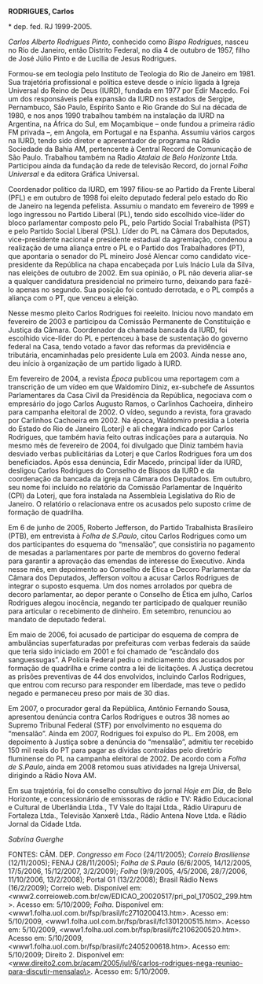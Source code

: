 **RODRIGUES, Carlos**

\* dep. fed. RJ 1999-2005.

*Carlos Alberto Rodrigues Pinto*, conhecido como *Bispo Rodrigues*,
nasceu no Rio de Janeiro, então Distrito Federal, no dia 4 de outubro de
1957, filho de José Júlio Pinto e de Lucília de Jesus Rodrigues.

Formou-se em teologia pelo Instituto de Teologia do Rio de Janeiro em
1981. Sua trajetória profissional e política esteve desde o início
ligada à Igreja Universal do Reino de Deus (IURD), fundada em 1977 por
Edir Macedo. Foi um dos responsáveis pela expansão da IURD nos estados
de Sergipe, Pernambuco, São Paulo, Espírito Santo e Rio Grande do Sul na
década de 1980, e nos anos 1990 trabalhou também na instalação da IURD
na Argentina, na África do Sul, em Moçambique – onde fundou a primeira
rádio FM privada –, em Angola, em Portugal e na Espanha. Assumiu vários
cargos na IURD, tendo sido diretor e apresentador de programa na Rádio
Sociedade da Bahia AM, pertencente à Central Record de Comunicação de
São Paulo. Trabalhou também na Radio *Atalaia de Belo Horizonte* Ltda.
Participou ainda da fundação da rede de televisão Record, do jornal
*Folha Universal* e da editora Gráfica Universal.

Coordenador político da IURD, em 1997 filiou-se ao Partido da Frente
Liberal (PFL) e em outubro de 1998 foi eleito deputado federal pelo
estado do Rio de Janeiro na legenda pefelista. Assumiu o mandato em
fevereiro de 1999 e logo ingressou no Partido Liberal (PL), tendo sido
escolhido vice-líder do bloco parlamentar composto pelo PL, pelo Partido
Social Trabalhista (PST) e pelo Partido Social Liberal (PSL). Líder do
PL na Câmara dos Deputados, vice-presidente nacional e presidente
estadual da agremiação, condenou a realização de uma aliança entre o PL
e o Partido dos Trabalhadores (PT), que apontaria o senador do PL
mineiro José Alencar como candidato vice-presidente da República na
chapa encabeçada por Luís Inácio Lula da Silva, nas eleições de outubro
de 2002. Em sua opinião, o PL não deveria aliar-se a qualquer
candidatura presidencial no primeiro turno, deixando para fazê-lo apenas
no segundo. Sua posição foi contudo derrotada, e o PL compôs a aliança
com o PT, que venceu a eleição.

Nesse mesmo pleito Carlos Rodrigues foi reeleito. Iniciou novo mandato
em fevereiro de 2003 e participou da Comissão Permanente de Constituição
e Justiça da Câmara. Coordenador da chamada bancada da IURD, foi
escolhido vice-líder do PL e pertenceu à base de sustentação do governo
federal na Casa, tendo votado a favor das reformas da previdência e
tributária, encaminhadas pelo presidente Lula em 2003. Ainda nesse ano,
deu início à organização de um partido ligado à IURD. 

Em fevereiro de 2004, a revista *Época* publicou uma reportagem com a
transcrição de um vídeo em que Waldomiro Diniz, ex-subchefe de Assuntos
Parlamentares da Casa Civil da Presidência da República, negociava com o
empresário do jogo Carlos Augusto Ramos, o Carlinhos Cachoeira, dinheiro
para campanha eleitoral de 2002. O vídeo, segundo a revista, fora
gravado por Carlinhos Cachoeira em 2002. Na época, Waldomiro presidia a
Loteria do Estado do Rio de Janeiro (Loterj) e ali chegara indicado por
Carlos Rodrigues, que também havia feito outras indicações para a
autarquia. No mesmo mês de fevereiro de 2004, foi divulgado que Diniz
também havia desviado verbas publicitárias da Loterj e que Carlos
Rodrigues fora um dos beneficiados. Após essa denúncia, Edir Macedo,
principal líder da IURD, desligou Carlos Rodrigues do Conselho de Bispos
da IURD e da coordenação da bancada da igreja na Câmara dos Deputados.
Em outubro, seu nome foi incluído no relatório da Comissão Parlamentar
de Inquérito (CPI) da Loterj, que fora instalada na Assembleia
Legislativa do Rio de Janeiro. O relatório o relacionava entre os
acusados pelo suposto crime de formação de quadrilha.

Em 6 de junho de 2005, Roberto Jefferson, do Partido Trabalhista
Brasileiro (PTB), em entrevista à *Folha de S.Paulo*, citou Carlos
Rodrigues como um dos participantes do esquema do “mensalão”, que
consistiria no pagamento de mesadas a parlamentares por parte de membros
do governo federal para garantir a aprovação das emendas de interesse do
Executivo. Ainda nesse mês, em depoimento ao Conselho de Ética e Decoro
Parlamentar da Câmara dos Deputados, Jefferson voltou a acusar Carlos
Rodrigues de integrar o suposto esquema. Um dos nomes arrolados por
quebra de decoro parlamentar, ao depor perante o Conselho de Ética em
julho, Carlos Rodrigues alegou inocência, negando ter participado de
qualquer reunião para articular o recebimento de dinheiro. Em setembro,
renunciou ao mandato de deputado federal.

Em maio de 2006, foi acusado de participar do esquema de compra de
ambulâncias superfaturadas por prefeituras com verbas federais da saúde
que teria sido iniciado em 2001 e foi chamado de “escândalo dos
sanguessugas”. A Polícia Federal pediu o indiciamento dos acusados por
formação de quadrilha e crime contra a lei de licitações. A Justiça
decretou as prisões preventivas de 44 dos envolvidos, incluindo Carlos
Rodrigues, que entrou com recurso para responder em liberdade, mas teve
o pedido negado e permaneceu preso por mais de 30 dias.

Em 2007, o procurador geral da República, Antônio Fernando Sousa,
apresentou denúncia contra Carlos Rodrigues e outros 38 nomes ao Supremo
Tribunal Federal (STF) por envolvimento no esquema do “mensalão”. Ainda
em 2007, Rodrigues foi expulso do PL. Em 2008, em depoimento à Justiça
sobre a denúncia do “mensalão”, admitiu ter recebido 150 mil reais do PT
para pagar as dívidas contraídas pelo diretório fluminense do PL na
campanha eleitoral de 2002. De acordo com a *Folha de S.Paulo*, ainda em
2008 retomou suas atividades na Igreja Universal, dirigindo a Rádio Nova
AM.

Em sua trajetória, foi do conselho consultivo do jornal *Hoje em Dia*,
de Belo Horizonte, e concessionário de emissoras de rádio e TV: Rádio
Educacional e Cultural de Uberlândia Ltda., TV Vale do Itajaí Ltda.,
Rádio Uirapuru de Fortaleza Ltda., Televisão Xanxerê Ltda., Rádio Antena
Nove Ltda. e Rádio Jornal da Cidade Ltda.

*Sabrina Guerghe*

FONTES: CÂM. DEP. *Congresso em Foco* (24/11/2005); *Correio
Brasiliense* (12/11/2005); FENAJ (28/11/2005); *Folha de S.Paulo*
(6/6/2005, 14/12/2005, 17/5/2006, 15/12/2007, 3/2/2009); *Folha*
(9/9/2005, 4/5/2006, 28/7/2006, 11/10/2006, 13/2/2008); Portal G1
(13/2/2008); Brasil Rádio News (16/2/2009); Correio web. Disponível em:
\<www2.correioweb.com.br/cw/EDICAO\_20020517/pri\_pol\_170502\_299.htm\>.
Acesso em: 5/10/2009; *Folha*. Disponível em:
\<www1.folha.uol.com.br/fsp/brasil/fc2710200413.htm\>. Acesso em:
5/10/2009, \<www1.folha.uol.com.br/fsp/brasil/fc1301200515.htm\>. Acesso
em: 5/10/2009, \<www1.folha.uol.com.br/fsp/brasil/fc2106200520.htm\>.
Acesso em: 5/10/2009,
\<www1.folha.uol.com.br/fsp/brasil/fc2405200618.htm\>. Acesso em:
5/10/2009; Direito 2. Disponível em:
\<www.direito2.com.br/acam/2005/jul/6/carlos-rodrigues-nega-reuniao-para-discutir-mensalao\>.
Acesso em: 5/10/2009.
